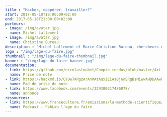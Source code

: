 ```yaml
---
title : "Hacker, coopérer, travailler?"
start: 2017-05-18T18:00:00+02:00
end: 2017-05-18T21:00:00+02:00
porteurs:
- image: /img/avatar.jpg
  name: Michel Lallement
- image: /img/avatar.jpg
  name: Christine Bureau
description : "Michel Lallement et Marie-Christine Bureau, chercheurs en sociologie au laboratoire LISE du CNAM, nous présentent leurs travaux autour des enjeux de coopérations et d'organisation dans les milieux tiers-lieux français et américains."
logo : "/img/lage-du-faire.jpg"
thumbnail : "/img/lage-du-faire-thumbnail.jpg"
banner : "/img/lage-du-faire-banner.jpg"
documentation:
- link: https://github.com/nicolasloubet/Compte-rendus/blob/master/Articles/lamyne_masterclass_lallemant_bureau.md
  name: Prise de note
- link: https://hackmd.io/CYUw7ARgzArAnMAtAQxiEiAsBjGnERgBsMiwwAHDBAAwUCMNNM9QA===#english-version-10
  name: Pad de prise de note
- link: https://www.facebook.com/events/329300317486078/
  name: annonce
ressources:
- link: https://www.franceculture.fr/emissions/la-methode-scientifique/fablab-lage-du-faire
  name: Podcast - FabLab l'age du faire
---
```

